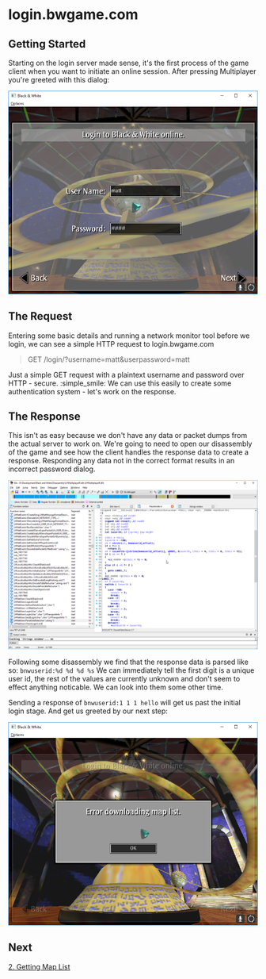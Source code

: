 # login.bwgame.com

## Getting Started

Starting on the login server made sense, it's the first process of the game client when you want to initiate an online session. After pressing Multiplayer you're greeted with this dialog:

![Image of login dialog](/Writeups/1/login.png)

## The Request

Entering some basic details and running a network monitor tool before we login, we can see a simple HTTP request to login.bwgame.com

> GET /login/?username=matt&userpassword=matt

Just a simple GET request with a plaintext username and password over HTTP - secure. :simple_smile: 
We can use this easily to create some authentication system - let's work on the response.

## The Response

This isn't as easy because we don't have any data or packet dumps from the actual server to work on. We're going to need to open our disassembly of the game and see how the client handles
the response data to create a response. Responding any data not in the correct format results in an incorrect password dialog.

![Image of ida pro](/Writeups/1/parseuserida.png)

Following some disassembly we find that the response data is parsed like so: `bnwuserid:%d %d %d %s` We can immediately tell the first digit is a unique user id, the rest of the values
are currently unknown and don't seem to effect anything noticable. We can look into them some other time.

Sending a response of `bnwuserid:1 1 1 hello` will get us past the initial login stage. And get us greeted by our next step:

![Image of error](/Writeups/1/error_downloading_maplist.png)

## Next

[2. Getting Map List](/Writeups/2_get_maplist.md)
